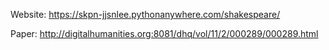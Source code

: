 
Website: https://skpn-jjsnlee.pythonanywhere.com/shakespeare/

Paper: http://digitalhumanities.org:8081/dhq/vol/11/2/000289/000289.html
